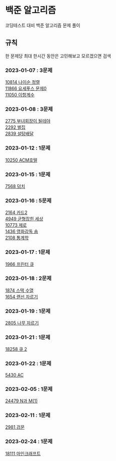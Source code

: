 # 백준 알고리즘
코딩테스트 대비 백준 알고리즘 문제 풀이

## 규칙
한 문제당 최대 한시간 동안은 고민해보고 모르겠으면 검색

### 2023-01-07 : 3문제
[10814 나이순 정렬](https://www.acmicpc.net/problem/10814)<br>
[11866 요세푸스 문제0](https://www.acmicpc.net/problem/11866)<br>
[11050 이항계수](https://www.acmicpc.net/problem/11050)<br>

### 2023-01-08 : 3문제
[2775 부녀회장이 될테야](https://www.acmicpc.net/problem/2775)<br>
[2292 벌집](https://www.acmicpc.net/problem/2292)<br>
[2839 설탕배달](https://www.acmicpc.net/problem/2839)

### 2023-01-12 : 1문제
[10250 ACM호텔](https://www.acmicpc.net/problem/10250)<br>

### 2023-01-15 : 1문제
[7568 덩치](https://www.acmicpc.net/problem/7568)<br>

### 2023-01-16 : 5문제 
[2164 카드2](https://www.acmicpc.net/problem/2164)<br>
[4949 균형잡힌 세상](https://www.acmicpc.net/problem/4949)<br>
[10773 제로](https://www.acmicpc.net/problem/10773)<br>
[1436 영화감독 숌](https://www.acmicpc.net/problem/1436)<br>
[2108 통계학](https://www.acmicpc.net/problem/2108)<br>

### 2023-01-17 : 1문제
[1966 프린터 큐](https://www.acmicpc.net/problem/1966)<br>

### 2023-01-18 : 2문제
[1874 스택 수열](https://www.acmicpc.net/problem/1874)<br>
[1654 랜선 자르기](https://www.acmicpc.net/problem/1654)<br>

### 2023-01-19 : 1문제
[2805 나무 자르기](https://www.acmicpc.net/problem/2805)<br>

### 2023-01-21 : 1문제
[18258 큐 2](https://www.acmicpc.net/problem/18258)<br>

### 2023-01-22 : 1문제
[5430 AC](https://www.acmicpc.net/problem/5430)<br>

### 2023-02-05 : 1문제
[24479 N과 M(1)](https://www.acmicpc.net/problem/15649)<br>

### 2023-02-11 : 1문제
[2981 검문](https://www.acmicpc.net/problem/2981)<br>

### 2023-02-24 : 1문제
[18111 마인크래프트](https://www.acmicpc.net/problem/18111)<br>